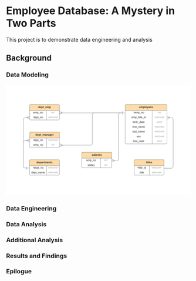 # Employee Database: A Mystery in Two Parts
This project is to demonstrate data engineering and analysis


## Background


### Data Modeling
![Data Modeling](EmployeeSQL/Figures/Employee_database_modeling.png)

### Data Engineering


### Data Analysis

### Additional Analysis

### Results and Findings


### Epilogue
